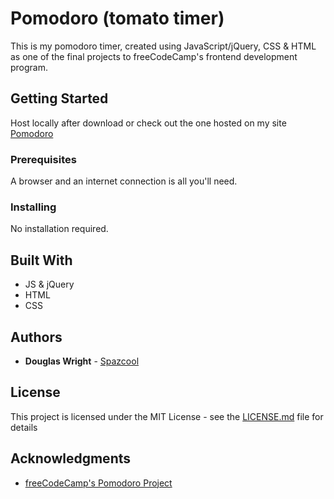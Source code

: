 # Pomodoro (tomato timer)

This is my pomodoro timer, created using JavaScript/jQuery, CSS & HTML as one of the final projects to freeCodeCamp's frontend development program.

## Getting Started

Host locally after download or check out the one hosted on my site [Pomodoro](http://www.spazcool.com/pomo/)

### Prerequisites

A browser and an internet connection is all you'll need.

### Installing

No installation required.

## Built With

* JS & jQuery
* HTML
* CSS

## Authors

* **Douglas Wright** - [Spazcool](https://github.com/Spazcool)

## License

This project is licensed under the MIT License - see the [LICENSE.md](LICENSE.md) file for details

## Acknowledgments

* [freeCodeCamp's Pomodoro Project](https://www.freecodecamp.com/challenges/build-a-pomodoro-clock)
